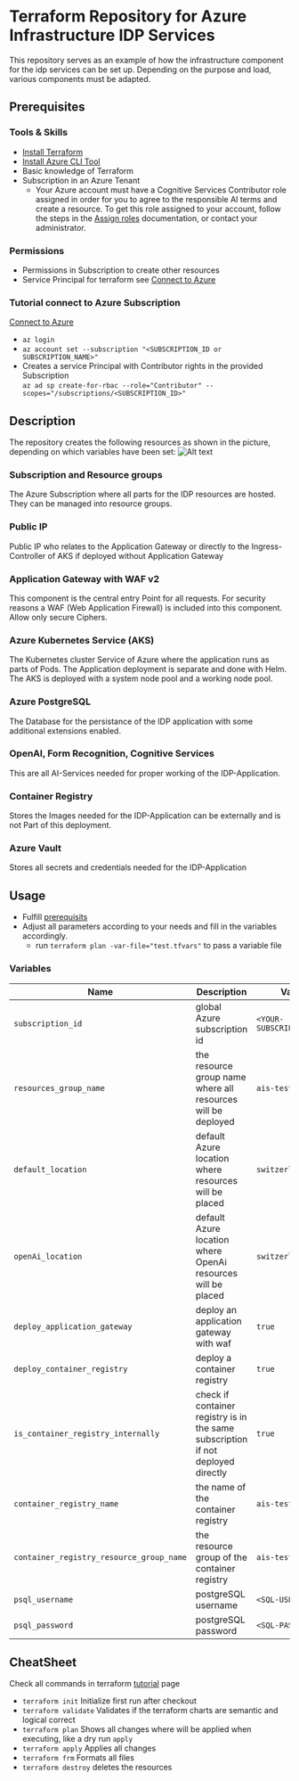 # Terraform Repository for Azure Infrastructure IDP Services
This repository serves as an example of how the infrastructure component for the idp services can be set up. Depending on the purpose and load, various components must be adapted.

## Prerequisites
### Tools & Skills
- [Install Terraform](https://developer.hashicorp.com/terraform/tutorials/aws-get-started/install-cli)
- [Install Azure CLI Tool](https://learn.microsoft.com/en-us/cli/azure/install-azure-cli)
- Basic knowledge of Terraform
- Subscription in an Azure Tenant
  - Your Azure account must have a Cognitive Services Contributor role assigned in order for you to agree to the responsible AI terms and create a resource. To get this role assigned to your account, follow the steps in the [Assign roles](https://learn.microsoft.com/en-us/azure/role-based-access-control/role-assignments-steps) documentation, or contact your administrator.

### Permissions
- Permissions in Subscription to create other resources
- Service Principal for terraform see [Connect to Azure](#tutorial-connect-to-azure-subscription)

### Tutorial connect to Azure Subscription
[Connect to Azure](https://developer.hashicorp.com/terraform/tutorials/azure-get-started/azure-build)
- ```az login```
- ```az account set --subscription "<SUBSCRIPTION_ID or SUBSCRIPTION_NAME>"```
- Creates a service Principal with Contributor rights in the provided Subscription <br>
```az ad sp create-for-rbac --role="Contributor" --scopes="/subscriptions/<SUBSCRIPTION_ID>"```

## Description
The repository creates the following resources as shown in the picture, depending on which variables have been set:
![Alt text](assets/azure-idp-service-architecture.png)

### Subscription and Resource groups
The Azure Subscription where all parts for the IDP resources are hosted. They can be managed into resource groups.
### Public IP
Public IP who relates to the Application Gateway or directly to the Ingress-Controller of AKS if deployed without Application Gateway
### Application Gateway with WAF v2
This component is the central entry Point for all requests. For security reasons a WAF (Web Application Firewall) is included into this component. Allow only secure Ciphers.
### Azure Kubernetes Service (AKS)
The Kubernetes cluster Service of Azure where the application runs as parts of Pods. The Application deployment is separate and done with Helm. The AKS is deployed with a system node pool and a working node pool.
### Azure PostgreSQL
The Database for the persistance of the IDP application with some additional extensions enabled.
### OpenAI, Form Recognition, Cognitive Services
This are all AI-Services needed for proper working of the IDP-Application.
### Container Registry
Stores the Images needed for the IDP-Application can be externally and is not Part of this deployment.
### Azure Vault
Stores all secrets and credentials needed for the IDP-Application

## Usage
 - Fulfill [prerequisits](#prerequisites)
 - Adjust all parameters according to your needs and fill in the variables accordingly.
    - run `terraform plan -var-file="test.tfvars"` to pass a variable file

### Variables

| Name                                        | Description                                                                      | Value |
| ------------------------------------------- | -------------------------------------------------------------------------------- | ----- |
| `subscription_id`                           | global Azure subscription id                                                     | `<YOUR-SUBSCRIPTION-ID>`  |
| `resources_group_name`                      | the resource group name where all resources will be deployed                     | `ais-test-rg`  |
| `default_location`                          | default Azure location where resources will be placed                            | `switzerlandnorth`  |
| `openAi_location`                           | default Azure location where OpenAi resources will be placed                     | `switzerlandnorth`  |
| `deploy_application_gateway`                | deploy an application gateway with waf                                           | `true`   |
| `deploy_container_registry`                 | deploy a container registry                                                      | `true`   |
| `is_container_registry_internally`          | check if container registry is in the same subscription if not deployed directly | `true`   |
| `container_registry_name`                   | the name of the container registry                                               | `ais-test-cr` |
| `container_registry_resource_group_name`    | the resource group of the container registry                                     | `ais-test-rg` |
| `psql_username`                             | postgreSQL username                                                              | `<SQL-USER>`       |
| `psql_password`                             | postgreSQL password                                                              | `<SQL-PASSWORD>`     |

## CheatSheet
Check all commands in terraform [tutorial](https://developer.hashicorp.com/terraform/tutorials) page
- ```terraform init``` Initialize first run after checkout
- ```terraform validate``` Validates if the terraform charts are semantic and logical correct
- ```terraform plan``` Shows all changes where will be applied when executing, like a dry run ```apply```
- ```terraform apply``` Applies all changes
- ```terraform frm``` Formats all files
- ```terraform destroy``` deletes the resources
